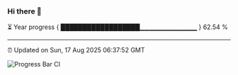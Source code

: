 ### Hi there 👋

⏳ Year progress { ██████████████████▁▁▁▁▁▁▁▁▁▁▁▁ } 62.54 %

---

⏰ Updated on Sun, 17 Aug 2025 06:37:52 GMT

![Progress Bar CI](https://github.com/DhruviPatel157/GitHub-Actions-Demo/workflows/Progress%20Bar%20CI/badge.svg)
